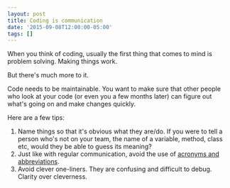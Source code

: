 ```yaml
---
layout: post
title: Coding is communication
date: '2015-09-08T12:00:00-05:00'
tags: []
---
```

When you think of coding, usually the first thing that comes to mind is problem solving. Making things work.

But there's much more to it.

Code needs to be maintainable. You want to make sure that other people who look at your code (or even you a few months later) can figure out what's going on and make changes quickly.

Here are a few tips:

1. Name things so that it's obvious what they are/do. If you were to tell a person who's not on your team, the name of a variable, method, class etc, would they be able to guess its meaning?
2. Just like with regular communication, avoid the use of [acronyms and abbreviations](/2015/09/07/avoid-using-acronyms-and-abbreviations.html).
3. Avoid clever one-liners. They are confusing and difficult to debug. Clarity over cleverness.
